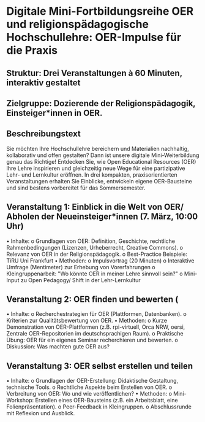 # Digitale Mini-Fortbildungsreihe OER und religionspädagogische Hochschullehre: OER-Impulse für die Praxis 
## Struktur: Drei Veranstaltungen à 60 Minuten, interaktiv gestaltet
## Zielgruppe: Dozierende der Religionspädagogik, Einsteiger*innen in OER.
## Beschreibungstext
Sie möchten Ihre Hochschullehre bereichern und Materialien nachhaltig, kollaborativ und offen gestalten? Dann ist unsere digitale Mini-Weiterbildung genau das Richtige! Entdecken Sie, wie Open Educational Resources (OER) Ihre Lehre inspirieren und gleichzeitig neue Wege für eine partizipative Lehr- und Lernkultur eröffnen. In drei kompakten, praxisorientierten Veranstaltungen erhalten Sie Einblicke, entwickeln eigene OER-Bausteine und sind bestens vorbereitet für das Sommersemester.

## Veranstaltung 1: Einblick in die Welt von OER/ Abholen der Neueinsteiger*innen (7. März, 10:00 Uhr)
•	Inhalte:
o	Grundlagen von OER: Definition, Geschichte, rechtliche Rahmenbedingungen (Lizenzen, Urheberrecht, Creative Commons).
o	Relevanz von OER in der Religionspädagogik.
o	Best-Practice Beispiele: TiRU Uni Frankfurt
•	Methoden:
o	Impulsvortrag (20 Minuten)
o	Interaktive Umfrage (Mentimeter) zur Erhebung von Vorerfahrungen
o	Kleingruppenarbeit: "Wo könnte OER in meiner Lehre sinnvoll sein?"
o	Mini-Input zu Open Pedagogy/ Shift in der Lehr-Lernkultur

## Veranstaltung 2: OER finden und bewerten (
•	Inhalte:
o	Recherchestrategien für OER (Plattformen, Datenbanken).
o	Kriterien zur Qualitätsbewertung von OER.
•	Methoden:
o	Kurze Demonstration von OER-Plattformen (z.B. rpi-virtuell, Orca NRW, oersi, Zentrale OER-Repositorien im deutschsprachigen Raum).
o	Praktische Übung: OER für ein eigenes Seminar recherchieren und bewerten.
o	Diskussion: Was machten gute OER aus?

## Veranstaltung 3: OER selbst erstellen und teilen
•	Inhalte:
o	Grundlagen der OER-Erstellung: Didaktische Gestaltung, technische Tools.
o	Rechtliche Aspekte beim Erstellen von OER.
o	Verbreitung von OER: Wo und wie veröffentlichen?
•	Methoden:
o	Mini-Workshop: Erstellen eines OER-Bausteins (z.B. ein Arbeitsblatt, eine Folienpräsentation).
o	Peer-Feedback in Kleingruppen.
o	Abschlussrunde mit Reflexion und Ausblick.

